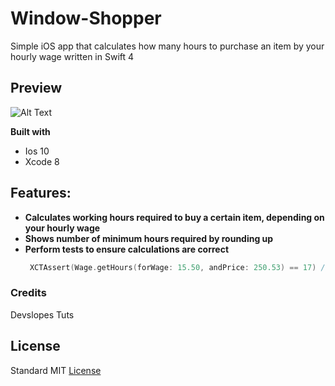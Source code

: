 # Window-Shopper
Simple iOS app that calculates how many hours to purchase an item by your hourly wage written in Swift 4

## Preview
![Alt Text](https://media.giphy.com/media/3FbCHSKsfpRN7H0pyO/giphy.gif)

**Built with**
- Ios 10
- Xcode 8 

## Features:
- **Calculates working hours required to buy a certain item, depending on your hourly wage**
- **Shows number of minimum hours required by rounding up**
- **Perform tests to ensure calculations are correct**
  ```swift
   XCTAssert(Wage.getHours(forWage: 15.50, andPrice: 250.53) == 17) //It should be 17 cuz # rounds up
  ```

### Credits
Devslopes Tuts

## License
Standard MIT [License](https://github.com/johnnyperdomo/Window-Shopper/blob/master/LICENSE) 
